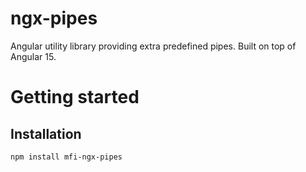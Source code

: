 # ngx-pipes

Angular utility library providing extra predefined pipes. Built on top of Angular 15.

# Getting started

## Installation
```bash
npm install mfi-ngx-pipes
```
